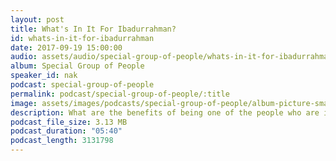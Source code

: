 ```yaml
---
layout: post
title: What's In It For Ibadurrahman?
id: whats-in-it-for-ibadurrahman
date: 2017-09-19 15:00:00
audio: assets/audio/special-group-of-people/whats-in-it-for-ibadurrahman.mp3
album: Special Group of People
speaker_id: nak
podcast: special-group-of-people
permalink: podcast/special-group-of-people/:title
image: assets/images/podcasts/special-group-of-people/album-picture-small.jpg
description: What are the benefits of being one of the people who are in the special group? 
podcast_file_size: 3.13 MB
podcast_duration: "05:40"
podcast_length: 3131798
---
```

